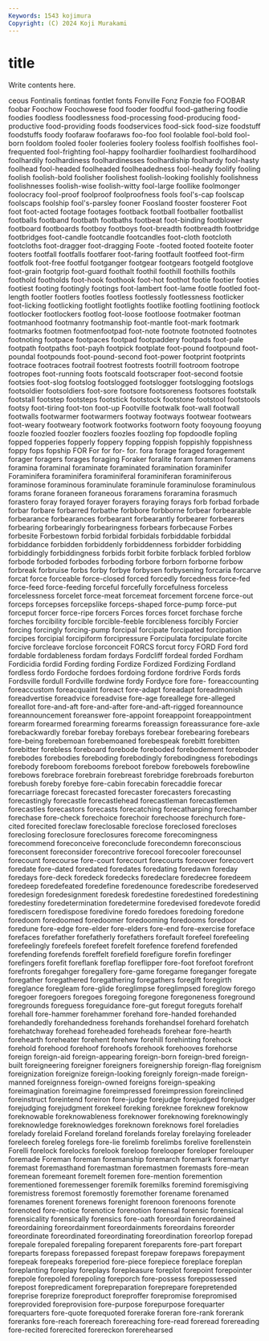 ```yaml
---
Keywords: 1543 kojimura
Copyright: (C) 2024 Koji Murakami
---
```


# title

Write contents here.



ceous Fontinalis fontinas fontlet fonts Fonville Fonz Fonzie foo FOOBAR
foobar Foochow Foochowese food fooder foodful food-gathering foodie foodies foodless
foodlessness food-processing food-producing food-productive food-providing foods foodservices food-sick food-size foodstuff
foodstuffs foody foofaraw foofaraws foo-foo fool foolable fool-bold fool-born fooldom
fooled fooler fooleries foolery fooless foolfish foolfishes fool-frequented fool-frighting fool-happy
foolhardier foolhardiest foolhardihood foolhardily foolhardiness foolhardinesses foolhardiship foolhardy fool-hasty foolhead
fool-headed foolheaded foolheadedness fool-heady foolify fooling foolish foolish-bold foolisher foolishest
foolish-looking foolishly foolishness foolishnesses foolish-wise foolish-witty fool-large foollike foolmonger foolocracy
fool-proof foolproof foolproofness fools fool's-cap foolscap foolscaps foolship fool's-parsley fooner
Foosland fooster foosterer Foot foot foot-acted footage footages footback football
footballer footballist footballs footband footbath footbaths footbeat foot-binding footblower footboard
footboards footboy footboys foot-breadth footbreadth footbridge footbridges foot-candle footcandle footcandles
foot-cloth footcloth footcloths foot-dragger foot-dragging Foote -footed footed footeite footer
footers footfall footfalls footfarer foot-faring footfault footfeed foot-firm footfolk foot-free
footful footganger footgear footgears footgeld footglove foot-grain footgrip foot-guard foothalt
foothil foothill foothills foothils foothold footholds foot-hook foothook foot-hot foothot
footie footier footies footiest footing footingly footings foot-lambert foot-lame footle
footled foot-length footler footlers footles footless footlessly footlessness footlicker foot-licking
footlicking footlight footlights footlike footling footlining footlock footlocker footlockers footlog
foot-loose footloose footmaker footman footmanhood footmanry footmanship foot-mantle foot-mark footmark
footmarks footmen footmenfootpad foot-note footnote footnoted footnotes footnoting footpace footpaces
footpad footpaddery footpads foot-pale footpath footpaths foot-payh footpick footplate foot-pound
footpound foot-poundal footpounds foot-pound-second foot-power footprint footprints footrace footraces footrail
footrest footrests footrill footroom footrope footropes foot-running foots footscald footscraper
foot-second footsie footsies foot-slog footslog footslogged footslogger footslogging footslogs footsoldier
footsoldiers foot-sore footsore footsoreness footsores footstalk footstall footstep footsteps footstick
footstock footstone footstool footstools footsy foot-tiring foot-ton foot-up Footville footwalk
foot-wall footwall footwalls footwarmer footwarmers footway footways footwear footwears foot-weary
footweary footwork footworks footworn footy fooyoung fooyung foozle foozled foozler
foozlers foozles foozling fop fopdoodle fopling fopped fopperies fopperly foppery
fopping foppish foppishly foppishness foppy fops fopship FOR For for
for- for. fora forage foraged foragement forager foragers forages foraging
Foraker foralite foram foramen foramens foramina foraminal foraminate foraminated foramination
foraminifer Foraminifera foraminifera foraminiferal foraminiferan foraminiferous foraminose foraminous foraminulate foraminule
foraminulose foraminulous forams forane foraneen foraneous foraramens foraramina forasmuch forastero
foray forayed forayer forayers foraying forays forb forbad forbade forbar
forbare forbarred forbathe forbbore forbborne forbear forbearable forbearance forbearances forbearant
forbearantly forbearer forbearers forbearing forbearingly forbearingness forbears forbecause Forbes forbesite
Forbestown forbid forbidal forbidals forbiddable forbiddal forbiddance forbidden forbiddenly forbiddenness
forbidder forbidding forbiddingly forbiddingness forbids forbit forbite forblack forbled forblow
forbode forboded forbodes forboding forbore forborn forborne forbow forbreak forbruise
forbs forby forbye forbysen forbysening forcaria forcarve forcat force forceable
force-closed forced forcedly forcedness force-fed force-feed force-feeding forceful forcefully forcefulness
forceless forcelessness forcelet force-meat forcemeat forcement forcene force-out forceps forcepses
forcepslike forceps-shaped force-pump force-put forceput forcer force-ripe forcers Forces forces
forcet forchase forche forches forcibility forcible forcible-feeble forcibleness forcibly Forcier
forcing forcingly forcing-pump forcipal forcipate forcipated forcipation forcipes forcipial forcipiform
forcipressure Forcipulata forcipulate forcite forcive forcleave forclose forconceit FORCS forcut
forcy FORD Ford ford fordable fordableness fordam fordays Fordcliff fordeal
forded Fordham Fordicidia fordid Fording fording Fordize Fordized Fordizing Fordland
fordless fordo Fordoche fordoes fordoing fordone fordrive Fords fords Fordsville
fordull Fordville fordwine fordy Fordyce fore fore- foreaccounting foreaccustom foreacquaint
foreact fore-adapt foreadapt foreadmonish foreadvertise foreadvice foreadvise fore-age foreallege fore-alleged
foreallot fore-and-aft fore-and-after fore-and-aft-rigged foreannounce foreannouncement foreanswer fore-appoint foreappoint foreappointment
forearm forearmed forearming forearms foreassign foreassurance fore-axle forebackwardly forebar forebay
forebays forebear forebearing forebears fore-being forebemoan forebemoaned forebespeak forebitt forebitten
forebitter forebless foreboard forebode foreboded forebodement foreboder forebodes forebodies foreboding
forebodingly forebodingness forebodings forebody foreboom forebooms foreboot forebow forebowels forebowline
forebows forebrace forebrain forebreast forebridge forebroads foreburton forebush foreby forebye
fore-cabin forecabin forecaddie forecar forecarriage forecast forecasted forecaster forecasters forecasting
forecastingly forecastle forecastlehead forecastleman forecastlemen forecastles forecastors forecasts forecatching forecatharping
forechamber forechase fore-check forechoice forechoir forechoose forechurch fore-cited forecited foreclaw
foreclosable foreclose foreclosed forecloses foreclosing foreclosure foreclosures forecome forecomingness forecommend
foreconceive foreconclude forecondemn foreconscious foreconsent foreconsider forecontrive forecool forecooler forecounsel
forecount forecourse fore-court forecourt forecourts forecover forecovert foredate fore-dated foredated
foredates foredating foredawn foreday foredays fore-deck foredeck foredecks foredeclare foredecree
foredeem foredeep foredefeated foredefine foredenounce foredescribe foredeserved foredesign foredesignment foredesk
foredestine foredestined foredestining foredestiny foredetermination foredetermine foredevised foredevote foredid forediscern
foredispose foredivine foredo foredoes foredoing foredone foredoom foredoomed foredoomer foredooming
foredooms foredoor foredune fore-edge fore-elder fore-elders fore-end fore-exercise foreface forefaces
forefather forefatherly forefathers forefault forefeel forefeeling forefeelingly forefeels forefeet forefelt
forefence forefend forefended forefending forefends foreffelt forefield forefigure forefin forefinger
forefingers forefit foreflank foreflap foreflipper fore-foot forefoot forefront forefronts foregahger
foregallery fore-game foregame foreganger foregate foregather foregathered foregathering foregathers foregift
foregirth foreglance foregleam fore-glide foreglimpse foreglimpsed foreglow forego foregoer foregoers
foregoes foregoing foregone foregoneness foreground foregrounds foreguess foreguidance fore-gut foregut
foreguts forehalf forehall fore-hammer forehammer forehand fore-handed forehanded forehandedly forehandedness
forehands forehandsel forehard forehatch forehatchway forehead foreheaded foreheads forehear fore-hearth
forehearth foreheater forehent forehew forehill forehinting forehock forehold forehood forehoof
forehoofs forehook forehooves forehorse foreign foreign-aid foreign-appearing foreign-born foreign-bred foreign-built
foreigneering foreigner foreigners foreignership foreign-flag foreignism foreignization foreignize foreign-looking foreignly
foreign-made foreign-manned foreignness foreign-owned foreigns foreign-speaking foreimagination foreimagine foreimpressed foreimpression
foreinclined foreinstruct foreintend foreiron fore-judge forejudge forejudged forejudger forejudging forejudgment
forekeel foreking foreknee foreknew foreknow foreknowable foreknowableness foreknower foreknowing foreknowingly
foreknowledge foreknowledges foreknown foreknows forel foreladies forelady forelaid Foreland foreland
forelands forelay forelaying foreleader foreleech foreleg forelegs fore-lie forelimb forelimbs
forelive forellenstein Forelli forelock forelocks forelook foreloop forelooper foreloper forelouper
foremade Foreman foreman foremanship foremarch foremark foremartyr foremast foremasthand foremastman
foremastmen foremasts fore-mean foremean foremeant foremelt foremen fore-mention foremention forementioned
foremessenger foremilk foremilks foremind foremisgiving foremistress foremost foremostly foremother forename
forenamed forenames forenent forenews forenight forenoon forenoons forenote forenoted fore-notice
forenotice forenotion forensal forensic forensical forensicality forensically forensics fore-oath foreordain
foreordained foreordaining foreordainment foreordainments foreordains foreorder foreordinate foreordinated foreordinating foreordination
foreorlop forepad forepale forepaled forepaling foreparent foreparents fore-part forepart foreparts
forepass forepassed forepast forepaw forepaws forepayment forepeak forepeaks foreperiod fore-piece
forepiece foreplace foreplan foreplanting foreplay foreplays forepleasure foreplot forepoint forepointer
forepole forepoled forepoling foreporch fore-possess forepossessed forepost forepredicament forepreparation foreprepare
forepretended foreprise foreprize foreproduct foreproffer forepromise forepromised foreprovided foreprovision fore-purpose
forepurpose forequarter forequarters fore-quote forequoted forerake foreran fore-rank forerank foreranks
fore-reach forereach forereaching fore-read foreread forereading fore-recited forerecited forereckon forerehearsed
